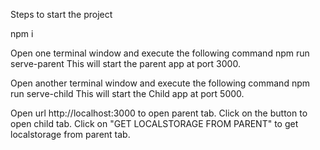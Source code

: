 Steps to start the project

npm i

Open one terminal window and execute the following command
npm run serve-parent
This will start the parent app at port 3000.

Open another terminal window and execute the following command
npm run serve-child
This will start the Child app at port 5000.


Open url http://localhost:3000 to open parent tab. Click on the button to open child tab. Click on "GET LOCALSTORAGE FROM PARENT" to get localstorage from parent tab.


